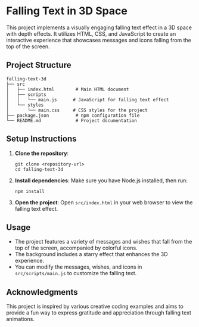 # Falling Text in 3D Space

This project implements a visually engaging falling text effect in a 3D space with depth effects. It utilizes HTML, CSS, and JavaScript to create an interactive experience that showcases messages and icons falling from the top of the screen.

## Project Structure

```
falling-text-3d
├── src
│   ├── index.html        # Main HTML document
│   ├── scripts
│   │   └── main.js      # JavaScript for falling text effect
│   └── styles
│       └── main.css     # CSS styles for the project
├── package.json          # npm configuration file
└── README.md             # Project documentation
```

## Setup Instructions

1. **Clone the repository**:
   ```
   git clone <repository-url>
   cd falling-text-3d
   ```

2. **Install dependencies**:
   Make sure you have Node.js installed, then run:
   ```
   npm install
   ```

3. **Open the project**:
   Open `src/index.html` in your web browser to view the falling text effect.

## Usage

- The project features a variety of messages and wishes that fall from the top of the screen, accompanied by colorful icons.
- The background includes a starry effect that enhances the 3D experience.
- You can modify the messages, wishes, and icons in `src/scripts/main.js` to customize the falling text.

## Acknowledgments

This project is inspired by various creative coding examples and aims to provide a fun way to express gratitude and appreciation through falling text animations.